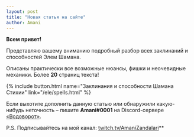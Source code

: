 ```yaml
---    
layout: post    
title: "Новая статья на сайте"    
author: Amani
---    
```


**Всем привет!**

Представляю вашему вниманию подробный разбор всех заклинаний и способностей Элем Шамана. 

Описаны практически все возможные нюансы, фишки и неочевидные механики. Более **20** страниц текста!

{% include button.html name="Заклинания и способности Шамана Стихии" link="/ele/spells.html" %}  

<p></p>

Если выхотите дополнить данную статью или обнаружили какую-нибудь неточность – пишите **Amani#0001** на Discord-сервере [«Водоворот»](https://discord.gg/vodovorot).

P.S. Подписывайтесь на мой канал: [twitch.tv/AmaniZandalari](https://www.twitch.tv/amanizandalari)**

